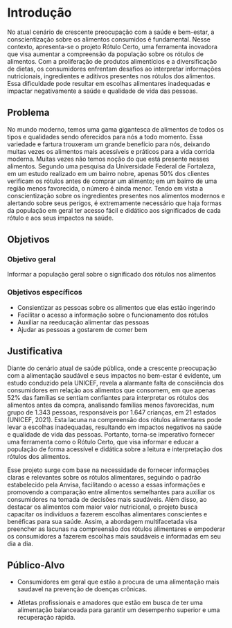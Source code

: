 # Introdução

No atual cenário de crescente preocupação com a saúde e bem-estar, a conscientização sobre os alimentos consumidos é fundamental. Nesse contexto, apresenta-se o projeto Rótulo Certo, uma ferramenta inovadora que visa aumentar a compreensão da população sobre os rótulos de alimentos. Com a proliferação de produtos alimentícios e a diversificação de dietas, os consumidores enfrentam desafios ao interpretar informações nutricionais, ingredientes e aditivos presentes nos rótulos dos alimentos. Essa dificuldade pode resultar em escolhas alimentares inadequadas e impactar negativamente a saúde e qualidade de vida das pessoas.

## Problema

No mundo moderno, temos uma gama gigantesca de alimentos de todos os tipos e qualidades sendo oferecidos para nós a todo momento. Essa variedade e fartura trouxeram um grande benefício para nós, deixando muitas vezes os alimentos mais acessíveis e práticos para a vida corrida moderna. Muitas vezes não temos noção do que está presente nesses alimentos. Segundo uma pesquisa da Universidade Federal de Fortaleza, em um estudo realizado em um bairro nobre, apenas 50% dos clientes verificam os rótulos antes de comprar um alimento; em um bairro de uma região menos favorecida, o número é ainda menor. Tendo em vista a conscientização sobre os ingredientes presentes nos alimentos modernos e alertando sobre seus perigos, é extremamente necessário que haja formas da população em geral ter acesso fácil e didático aos significados de cada rótulo e aos seus impactos na saúde.
	


## Objetivos

### Objetivo geral

Informar a população geral sobre o significado dos rótulos nos alimentos

### Objetivos específicos

- Consientizar as pessoas sobre os alimentos que elas estão ingerindo
- Facilitar o acesso a informação sobre o funcionamento dos rótulos
- Auxiliar na reeducação alimentar das pessoas
- Ajudar as pessoas a gostarem de comer bem

## Justificativa

Diante do cenário atual de saúde pública, onde a crescente preocupação com a alimentação saudável e seus impactos no bem-estar é evidente, um estudo conduzido pela UNICEF, revela a alarmante falta de consciência dos consumidores em relação aos alimentos que consomem, em que apenas 52% das famílias se sentiam confiantes para interpretar os rótulos dos alimentos antes da compra, analisando famílias menos favorecidas, num grupo de 1.343 pessoas, responsáveis por 1.647 crianças, em 21 estados (UNICEF, 2021). Esta lacuna na compreensão dos rótulos alimentares pode levar a escolhas inadequadas, resultando em impactos negativos na saúde e qualidade de vida das pessoas. Portanto, torna-se imperativo fornecer uma ferramenta como o Rótulo Certo, que visa informar e educar a população de forma acessível e didática sobre a leitura e interpretação dos rótulos dos alimentos. 

Esse projeto surge com base na necessidade de fornecer informações claras e relevantes sobre os rótulos alimentares, seguindo o padrão estabelecido pela Anvisa, facilitando o acesso a essas informações e promovendo a comparação entre alimentos semelhantes para auxiliar os consumidores na tomada de decisões mais saudáveis. Além disso, ao destacar os alimentos com maior valor nutricional, o projeto busca capacitar os indivíduos a fazerem escolhas alimentares conscientes e benéficas para sua saúde. Assim, a abordagem multifacetada visa preencher as lacunas na compreensão dos rótulos alimentares e empoderar os consumidores a fazerem escolhas mais saudáveis e informadas em seu dia a dia.

## Público-Alvo

- Consumidores em geral que estão a procura de uma alimentação mais saudavel na prevenção de doenças crônicas.

- Atletas profissionais e amadores que estão em busca de ter uma alimentação balanceada para garantir um desempenho superior e uma recuperação rápida.
